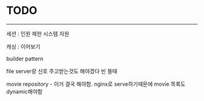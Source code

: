 # TODO

---
세션 : 인원 제한 시스템 자원

캐싱 : 이어보기

builder pattern

file server랑 신호 주고받는것도 해야겠다 빈 뜰때


movie repository - 이거 결국 해야함. nginx로
serve하기때문에 movie 목록도 dynamic해야함
